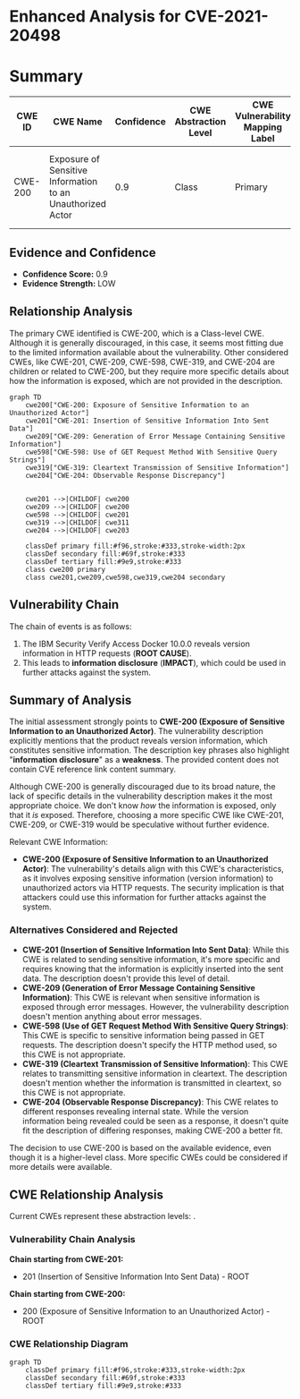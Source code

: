 # Enhanced Analysis for CVE-2021-20498

# Summary
| CWE ID | CWE Name | Confidence | CWE Abstraction Level | CWE Vulnerability Mapping Label | CWE-Vulnerability Mapping Notes |
|---|---|---|---|---|---|
| CWE-200 | Exposure of Sensitive Information to an Unauthorized Actor | 0.9 | Class | Primary | Discouraged, but selected because it's the best fit given the limited information. |

## Evidence and Confidence

*   **Confidence Score:** 0.9
*   **Evidence Strength:** LOW

## Relationship Analysis
The primary CWE identified is CWE-200, which is a Class-level CWE. Although it is generally discouraged, in this case, it seems most fitting due to the limited information available about the vulnerability. Other considered CWEs, like CWE-201, CWE-209, CWE-598, CWE-319, and CWE-204 are children or related to CWE-200, but they require more specific details about how the information is exposed, which are not provided in the description.

```mermaid
graph TD
    cwe200["CWE-200: Exposure of Sensitive Information to an Unauthorized Actor"]
    cwe201["CWE-201: Insertion of Sensitive Information Into Sent Data"]
    cwe209["CWE-209: Generation of Error Message Containing Sensitive Information"]
    cwe598["CWE-598: Use of GET Request Method With Sensitive Query Strings"]
    cwe319["CWE-319: Cleartext Transmission of Sensitive Information"]
    cwe204["CWE-204: Observable Response Discrepancy"]
    

    cwe201 -->|CHILDOF| cwe200
    cwe209 -->|CHILDOF| cwe200
    cwe598 -->|CHILDOF| cwe201
    cwe319 -->|CHILDOF| cwe311
    cwe204 -->|CHILDOF| cwe203

    classDef primary fill:#f96,stroke:#333,stroke-width:2px
    classDef secondary fill:#69f,stroke:#333
    classDef tertiary fill:#9e9,stroke:#333
    class cwe200 primary
    class cwe201,cwe209,cwe598,cwe319,cwe204 secondary
```

## Vulnerability Chain
The chain of events is as follows:
1.  The IBM Security Verify Access Docker 10.0.0 reveals version information in HTTP requests (**ROOT CAUSE**).
2.  This leads to **information disclosure** (**IMPACT**), which could be used in further attacks against the system.

## Summary of Analysis
The initial assessment strongly points to **CWE-200 (Exposure of Sensitive Information to an Unauthorized Actor)**. The vulnerability description explicitly mentions that the product reveals version information, which constitutes sensitive information. The description key phrases also highlight "**information disclosure**" as a **weakness**. The provided content does not contain CVE reference link content summary.

Although CWE-200 is generally discouraged due to its broad nature, the lack of specific details in the vulnerability description makes it the most appropriate choice. We don't know *how* the information is exposed, only that it *is* exposed. Therefore, choosing a more specific CWE like CWE-201, CWE-209, or CWE-319 would be speculative without further evidence.

Relevant CWE Information:
- **CWE-200 (Exposure of Sensitive Information to an Unauthorized Actor)**: The vulnerability's details align with this CWE's characteristics, as it involves exposing sensitive information (version information) to unauthorized actors via HTTP requests. The security implication is that attackers could use this information for further attacks against the system.

### Alternatives Considered and Rejected

*   **CWE-201 (Insertion of Sensitive Information Into Sent Data)**: While this CWE is related to sending sensitive information, it's more specific and requires knowing that the information is explicitly inserted into the sent data. The description doesn't provide this level of detail.
*   **CWE-209 (Generation of Error Message Containing Sensitive Information)**: This CWE is relevant when sensitive information is exposed through error messages. However, the vulnerability description doesn't mention anything about error messages.
*   **CWE-598 (Use of GET Request Method With Sensitive Query Strings)**: This CWE is specific to sensitive information being passed in GET requests. The description doesn't specify the HTTP method used, so this CWE is not appropriate.
*   **CWE-319 (Cleartext Transmission of Sensitive Information)**: This CWE relates to transmitting sensitive information in cleartext. The description doesn't mention whether the information is transmitted in cleartext, so this CWE is not appropriate.
*   **CWE-204 (Observable Response Discrepancy)**: This CWE relates to different responses revealing internal state. While the version information being revealed could be seen as a response, it doesn't quite fit the description of differing responses, making CWE-200 a better fit.

The decision to use CWE-200 is based on the available evidence, even though it is a higher-level class. More specific CWEs could be considered if more details were available.


## CWE Relationship Analysis

Current CWEs represent these abstraction levels: .


### Vulnerability Chain Analysis

**Chain starting from CWE-201:**
- 201 (Insertion of Sensitive Information Into Sent Data) - ROOT


**Chain starting from CWE-200:**
- 200 (Exposure of Sensitive Information to an Unauthorized Actor) - ROOT



### CWE Relationship Diagram

```mermaid
graph TD
    classDef primary fill:#f96,stroke:#333,stroke-width:2px
    classDef secondary fill:#69f,stroke:#333
    classDef tertiary fill:#9e9,stroke:#333
```